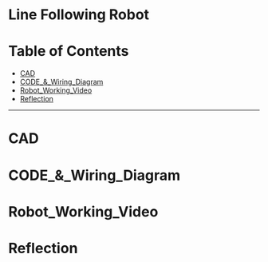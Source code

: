 # Line Following Robot
# Table of Contents
* [CAD](#CAD)
* [CODE_&_Wiring_Diagram](#CODE_&_Wiring_Diagram)
* [Robot_Working_Video](#Robot_Working_Video)
* [Reflection](#Reflection)
---
# CAD





# CODE_&_Wiring_Diagram



# Robot_Working_Video




# Reflection




